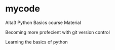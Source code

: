# mycode
Alta3 Python Basics course Material

Becoming more profecient with git version control

Learning the basics of python


